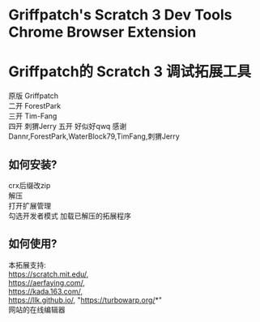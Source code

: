 # Griffpatch's Scratch 3 Dev Tools Chrome Browser Extension
# Griffpatch的 Scratch 3 调试拓展工具

原版 Griffpatch  
二开 ForestPark  
三开 Tim-Fang  
四开 刺猬Jerry
五开 好似好qwq
感谢Dannr,ForestPark,WaterBlock79,TimFang,刺猬Jerry  


## 如何安装?
crx后缀改zip  
解压  
打开扩展管理  
勾选开发者模式
加载已解压的拓展程序  

## 如何使用?  
本拓展支持:  
https://scratch.mit.edu/,  
https://aerfaying.com/,  
https://kada.163.com/,  
https://llk.github.io/,
"https://turbowarp.org/*"  
网站的在线编辑器


